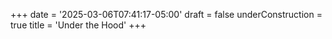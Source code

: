 +++
date = '2025-03-06T07:41:17-05:00'
draft = false
underConstruction = true
title = 'Under the Hood'
+++
